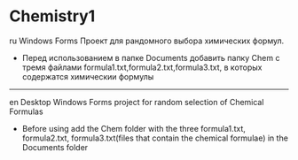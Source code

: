 # Chemistry1
ru Windows Forms Проект для рандомного выбора химических формул.
* Перед использованием в папке Documents добавить папку Chem с тремя файлами formula1.txt,formula2.txt,formula3.txt, в которых содержатся химическии формулы
____
en Desktop Windows Forms project for random selection of Chemical Formulas
* Before using add the Chem folder with the three formula1.txt, formula2.txt, formula3.txt(files that contain the chemical formulae) in the Documents folder
